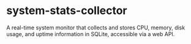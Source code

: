 # system-stats-collector
A real-time system monitor that collects and stores CPU, memory, disk usage, and uptime information in SQLite, accessible via a web API.
